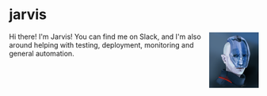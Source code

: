 # jarvis

<a href="http://elz-art.deviantart.com/art/Tron-Jarvis-192264330"><img src="jarvis.png" align="right" width="100"></a>

Hi there!  I'm Jarvis!  You can find me on Slack, and I'm also around helping with testing, deployment, monitoring and general automation.

